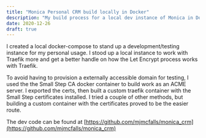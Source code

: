 ```yaml
---
title: "Monica Personal CRM build locally in Docker"
description: "My build process for a local dev instance of Monica in Docker"
date: 2020-12-26
draft: true
---
```


I created a local docker-compose to stand up a development/testing instance for my personal usage.  I stood up a local instance to work with Traefik more and get a better handle on how the Let Encrypt process works with Traefik.

To avoid having to provision a externally accessible domain for testing, I used the the Small Step CA docker container to build work as an ACME server.  I exported the certs, then built a custom traefik container with the Small Step certificates installed.  I tried a couple of other methods, but building a custom container with the certificates proved to be the easier route. 

The dev code can be found at [https://github.com/mjmcfalls/monica_crm](https://github.com/mjmcfalls/monica_crm)


